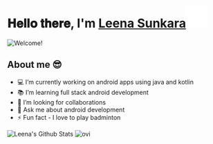 <div>
<h1> 𝐇𝐞𝐥𝐥𝐨 𝐭𝐡𝐞𝐫𝐞, I'm <a href="https://www.linkedin.com/in/leena-sunkara/">Leena Sunkara<a><img src="https://github.com/Kathryn-Jie/Kathryn-Jie/blob/main/wave.gif" width="50px"/></h1>
</div>

<div width="50">
<img src="https://c.tenor.com/AlUkiGkR2j8AAAAM/new-game-ahagon-umiko-programming.gif" alt="Welcome!" width="300"/>
</div>

<h2>About me 😎</h2>

- 💻 I’m currently working on android apps using java and kotlin
- 📚 I’m learning full stack android development
- 🤔 I’m looking for collaborations
- 💬 Ask me about android development
- ⚡ Fun fact - I love to play badminton

<img align="center" src="https://github-readme-stats.vercel.app/api?username=leena-sunkara&include_all_commits=true&count_private=true&show_icons=true&line_height=20&title_color=7A7ADB&icon_color=2234AE&text_color=D3D3D3&bg_color=0,000000,130F40" alt="Leena's Github Stats">

<img align="center" src="https://github-readme-stats.vercel.app/api/top-langs?username=leena-sunkara&show_icons=true&locale=en&layout=compact&theme=chartreuse-dark" alt="ovi">
